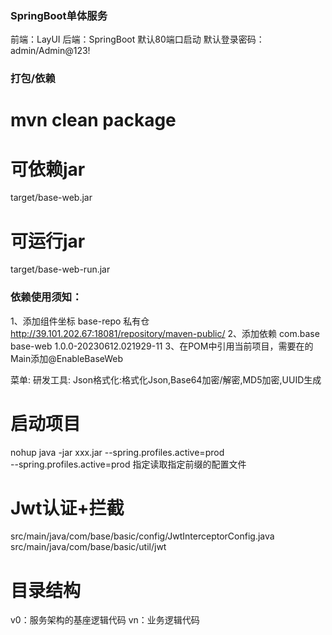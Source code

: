 ### SpringBoot单体服务
前端：LayUI
后端：SpringBoot
默认80端口启动
默认登录密码：admin/Admin@123!

### 打包/依赖
# mvn clean package
# 可依赖jar
target/base-web.jar
# 可运行jar
target/base-web-run.jar

### 依赖使用须知：
1、添加组件坐标
<repositories>
<repository>
<id>base-repo</id>
<name>私有仓</name>
<url>http://39.101.202.67:18081/repository/maven-public/</url>
</repository>
</repositories>
2、添加依赖
<dependency>
<groupId>com.base</groupId>
<artifactId>base-web</artifactId>
<version>1.0.0-20230612.021929-11</version>
</dependency>
3、在POM中引用当前项目，需要在的Main添加@EnableBaseWeb

菜单:
    研发工具:
        Json格式化:格式化Json,Base64加密/解密,MD5加密,UUID生成

# 启动项目
nohup java -jar xxx.jar --spring.profiles.active=prod  
--spring.profiles.active=prod  指定读取指定前缀的配置文件

# Jwt认证+拦截
src/main/java/com/base/basic/config/JwtInterceptorConfig.java
src/main/java/com/base/basic/util/jwt

# 目录结构
v0：服务架构的基座逻辑代码
vn：业务逻辑代码
